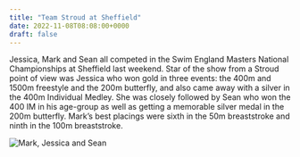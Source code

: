 ```yaml
---
title: "Team Stroud at Sheffield"
date: 2022-11-08T08:08:00+0000
draft: false
---
```

Jessica, Mark and Sean all competed in the Swim England Masters National Championships at Sheffield last weekend. Star of the show from a Stroud point of view was Jessica who won gold in three events: the 400m and 1500m freestyle and the 200m butterfly, and also came away with a silver in the 400m Individual Medley. She was closely followed by Sean who won the 400 IM in his age-group as well as getting a memorable silver medal in the 200m butterfly. Mark’s best placings were sixth in the 50m breaststroke and ninth in the 100m breaststroke.

![Mark, Jessica and Sean](images/2022/11/sheffield_20221029_101455.jpg)

<!--more-->
